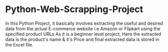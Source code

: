 # Python-Web-Scrapping-Project
In this Python Project, it basically involves extracting the useful and desired data from the actual E-commerce website i.e Amazon or Flipkart using the specified product URLs
As it is a beginner level project, Here the extracted data is the product's name & it's Price and final extracted data is stored in the Excel file.
